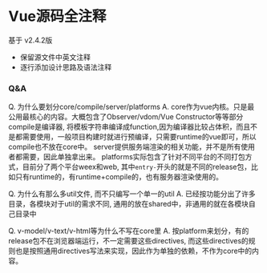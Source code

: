 # Vue源码全注释

基于 v2.4.2版

* 保留源文件中英文注释
* 逐行添加设计思路及语法注释

### Q&A

Q. 为什么要划分core/compile/server/platforms
A. 
core作为vue内核。只是最公用最核心的内容。大概包含了Observer/vdom/Vue Constructor等等部分
compile是编译器, 将模板字符串编译成function,因为编译器比较占体积，而且不是都需要使用，一般项目构建时就进行预编译，只需要runtime的vue即可，所以compile也不放在core中。
server提供服务端渲染的相关功能，并不是所有使用者都需要，因此单独拿出来。
platforms实际包含了针对不同平台的不同打包方式，目前分了两个平台weex和web, 其中`entry-`开头的就是不同的release包，比如只有runtime的，有runtime+compile的，也有服务器渲染使用的。

Q. 为什么有那么多util文件, 而不只编写一个单一的util
A. 
已经按功能分出了许多目录，各模块对于util的需求不同, 通用的放在shared中，非通用的就在各模块自己目录中

Q. v-model/v-text/v-html等为什么不写在core里
A. 
按platform来划分，有的release包不在浏览器端运行，不一定需要这些directives, 而这些directives的规则也是按照通用directives写法来实现，因此作为单独的依赖，不作为core中的内容。
